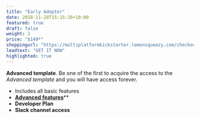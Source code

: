 ```yaml
---
title: "Early Adopter"
date: 2018-11-28T15:15:26+10:00
featured: true
draft: false
weight: 2
price: "$149*"
shoppingurl: "https://multiplatformkickstarter.lemonsqueezy.com/checkout/buy/235fc336-6706-4357-908b-b21209ec4dba"
leadtext: "GET IT NOW"
highlighted: true
---
```


**Advanced template**. Be one of the first to acquire the access to the *Advanced template* and you will have access forever.

* Includes all basic features
* **[Advanced features](/features)****
* **Developer Plan**
* **Slack channel access**
